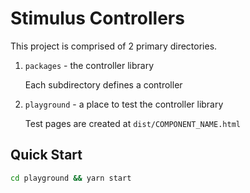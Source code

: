 # Stimulus Controllers

This project is comprised of 2 primary directories.

1. `packages` - the controller library

    Each subdirectory defines a controller

2. `playground` - a place to test the controller library

    Test pages are created at `dist/COMPONENT_NAME.html`

## Quick Start

```sh
cd playground && yarn start
```
